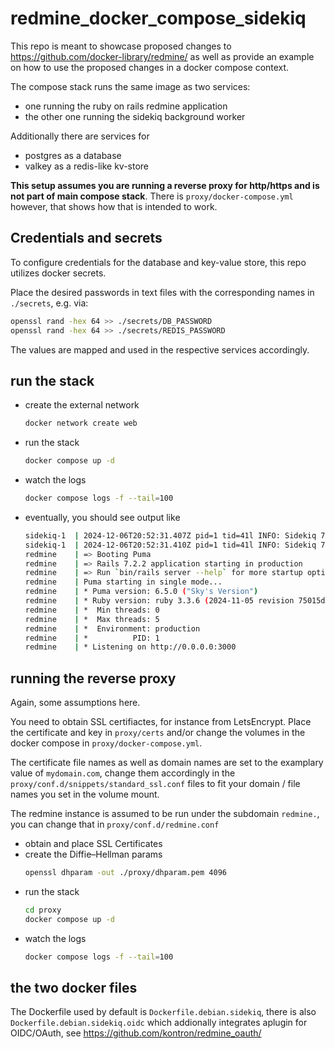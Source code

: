 # redmine_docker_compose_sidekiq

This repo is meant to showcase proposed changes to https://github.com/docker-library/redmine/ as well as provide an example on how to use the proposed changes in a docker compose context.

The compose stack runs the same image as two services:
- one running the ruby on rails redmine application
- the other one running the sidekiq background worker

Additionally there are services for
- postgres as a database
- valkey as a redis-like kv-store

**This setup assumes you are running a reverse proxy for http/https and is not part of main compose stack**. There is `proxy/docker-compose.yml` however, that shows how that is intended to work.

## Credentials and secrets

To configure credentials for the database and key-value store, this repo utilizes docker secrets.

Place the desired passwords in text files with the corresponding names in `./secrets`, e.g. via:
```bash
openssl rand -hex 64 >> ./secrets/DB_PASSWORD
openssl rand -hex 64 >> ./secrets/REDIS_PASSWORD
```
The values are mapped and used in the respective services accordingly.

## run the stack

- create the external network
    ```bash
    docker network create web
    ```
- run the stack
    ```bash
    docker compose up -d
    ```
- watch the logs
    ```bash
    docker compose logs -f --tail=100
    ```
- eventually, you should see output like
    ```bash
    sidekiq-1  | 2024-12-06T20:52:31.407Z pid=1 tid=41l INFO: Sidekiq 7.3.6 connecting to Redis with options {:size=>10, :pool_name=>"internal", :url=>"redis://:REDACTED@valkey:6379/0"}
    sidekiq-1  | 2024-12-06T20:52:31.410Z pid=1 tid=41l INFO: Sidekiq 7.3.6 connecting to Redis with options {:size=>5, :pool_name=>"default", :url=>"redis://:REDACTED@valkey:6379/0"}
    redmine    | => Booting Puma
    redmine    | => Rails 7.2.2 application starting in production
    redmine    | => Run `bin/rails server --help` for more startup options
    redmine    | Puma starting in single mode...
    redmine    | * Puma version: 6.5.0 ("Sky's Version")
    redmine    | * Ruby version: ruby 3.3.6 (2024-11-05 revision 75015d4c1f) [x86_64-linux]
    redmine    | *  Min threads: 0
    redmine    | *  Max threads: 5
    redmine    | *  Environment: production
    redmine    | *          PID: 1
    redmine    | * Listening on http://0.0.0.0:3000
    ```
## running the reverse proxy

Again, some assumptions here.

You need to obtain SSL certifiactes, for instance from LetsEncrypt. Place the certificate and key in `proxy/certs` and/or change the volumes in the docker compose in `proxy/docker-compose.yml`.

The certificate file names as well as domain names are set to the examplary value of `mydomain.com`, change them accordingly in the `proxy/conf.d/snippets/standard_ssl.conf` files to fit your domain / file names you set in the volume mount.

The redmine instance is assumed to be run under the subdomain `redmine.`, you can change that in `proxy/conf.d/redmine.conf`

- obtain and place SSL Certificates
- create the Diffie–Hellman params
    ```bash
    openssl dhparam -out ./proxy/dhparam.pem 4096
    ```
- run the stack
    ```bash
    cd proxy
    docker compose up -d
    ```
- watch the logs
    ```bash
    docker compose logs -f --tail=100
    ```

## the two docker files
The Dockerfile used by default is `Dockerfile.debian.sidekiq`, there is also `Dockerfile.debian.sidekiq.oidc` which addionally integrates aplugin for OIDC/OAuth, see https://github.com/kontron/redmine_oauth/